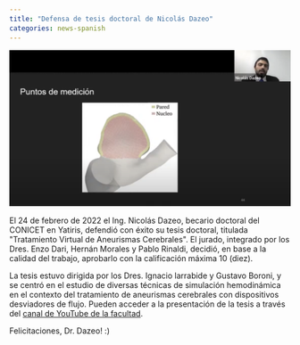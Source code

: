 ```yaml
---
title: "Defensa de tesis doctoral de Nicolás Dazeo"
categories: news-spanish
---
```


<div class="image-post-container">
    <img src="/images/news/defensa-nico.png" title="Defensa de tesis doctoral de Nicolás Dazeo" />
</div>

El 24 de febrero de 2022 el Ing. Nicolás Dazeo, becario doctoral del CONICET en Yatiris, defendió con éxito su tesis doctoral, titulada "Tratamiento Virtual de Aneurismas Cerebrales". El jurado, integrado por los Dres. Enzo Dari, Hernán Morales y Pablo Rinaldi, decidió, en base a la calidad del trabajo, aprobarlo con la calificación máxima 10 (diez).

La tesis estuvo dirigida por los Dres. Ignacio larrabide y Gustavo Boroni, y se centró en el estudio de diversas técnicas de simulación hemodinámica en el contexto del tratamiento de aneurismas cerebrales con dispositivos desviadores de flujo. Pueden acceder a la presentación de la tesis a través del [canal de YouTube de la facultad](https://www.youtube.com/watch?v=r-BtfggabrY).

Felicitaciones, Dr. Dazeo! :)